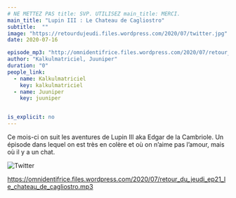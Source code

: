 ```yaml
---
# NE METTEZ PAS title: SVP. UTILISEZ main_title: MERCI.
main_title: "Lupin III : Le Chateau de Cagliostro"
subtitle:  ""
image: "https://retourdujeudi.files.wordpress.com/2020/07/twitter.jpg"
date: 2020-07-16

episode_mp3: "http://omnidentifrice.files.wordpress.com/2020/07/retour_du_jeudi_ep21_le_chateau_de_cagliostro.mp3"
author: "Kalkulmatriciel, Juuniper"
duration: "0"
people_link: 
  - name: Kalkulmatriciel
    key: kalkulmatriciel
  - name: Juuniper
    key: juuniper


is_explicit: no
---
```


<PodcastHeader/>

<!-- ECRIRE LA DESCRIPTION DE L'EPISODE SOUS CETTE LIGNE -->
<p>Ce mois-ci on suit les aventures de Lupin III aka Edgar de la Cambriole. Un épisode dans lequel on est très en colère et où on n’aime pas l’amour, mais où il y a un chat.</p>
<p><img src="https://retourdujeudi.files.wordpress.com/2020/07/twitter.jpg" alt="Twitter"></p>
<p><a href="https://omnidentifrice.files.wordpress.com/2020/07/retour_du_jeudi_ep21_le_chateau_de_cagliostro.mp3" rel="nofollow">https://omnidentifrice.files.wordpress.com/2020/07/retour_du_jeudi_ep21_le_chateau_de_cagliostro.mp3</a></p>
<p>&nbsp;</p>


